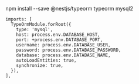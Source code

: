 <!-- Kết nối MySQL TypeORM  -->

npm install --save @nestjs/typeorm typeorm mysql2

<!-- Trong app.module.ts import thêm database-->

    imports: [
      TypeOrmModule.forRoot({
        type: 'mysql',
        host: process.env.DATABASE_HOST,
        port: +process.env.DATABASE_PORT,
        username: process.env.DATABASE_USER,
        password: process.env.DATABASE_PASSWORD,
        database: process.env.DATABASE_NAME,
        autoLoadEntities: true,
        synchronize: true,
      }),
    ],
